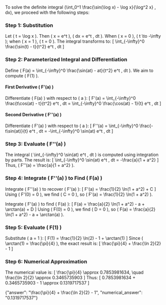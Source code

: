 

To solve the definite integral \(\int_0^1 \frac{\sin(\log x) - \log x}{\log^2 x} \, dx\), we proceed with the following steps:

### Step 1: Substitution
Let \( t = \log x \). Then \( x = e^t \), \( dx = e^t \, dt \). When \( x = 0 \), \( t \to -\infty \); when \( x = 1 \), \( t = 0 \). The integral transforms to:
\[
\int_{-\infty}^0 \frac{\sin(t) - t}{t^2} e^t \, dt
\]

### Step 2: Parameterized Integral and Differentiation
Define \( F(a) = \int_{-\infty}^0 \frac{\sin(at) - at}{t^2} e^t \, dt \). We aim to compute \( F(1) \).

#### First Derivative \( F'(a) \)
Differentiate \( F(a) \) with respect to \( a \):
\[
F'(a) = \int_{-\infty}^0 \frac{t\cos(at) - t}{t^2} e^t \, dt = \int_{-\infty}^0 \frac{\cos(at) - 1}{t} e^t \, dt
\]

#### Second Derivative \( F''(a) \)
Differentiate \( F'(a) \) with respect to \( a \):
\[
F''(a) = \int_{-\infty}^0 \frac{-t\sin(at)}{t} e^t \, dt = -\int_{-\infty}^0 \sin(at) e^t \, dt
\]

### Step 3: Evaluate \( F''(a) \)
The integral \( \int_{-\infty}^0 \sin(at) e^t \, dt \) is computed using integration by parts. The result is:
\[
\int_{-\infty}^0 \sin(at) e^t \, dt = -\frac{a}{1 + a^2}
\]
Thus, \( F''(a) = \frac{a}{1 + a^2} \).

### Step 4: Integrate \( F''(a) \) to Find \( F(a) \)
Integrate \( F''(a) \) to recover \( F'(a) \):
\[
F'(a) = \frac{1}{2} \ln(1 + a^2) + C
\]
Using \( F'(0) = 0 \), we find \( C = 0 \), so \( F'(a) = \frac{1}{2} \ln(1 + a^2) \).

Integrate \( F'(a) \) to find \( F(a) \):
\[
F(a) = \frac{a}{2} \ln(1 + a^2) - a + \arctan(a) + D
\]
Using \( F(0) = 0 \), we find \( D = 0 \), so \( F(a) = \frac{a}{2} \ln(1 + a^2) - a + \arctan(a) \).

### Step 5: Evaluate \( F(1) \)
Substitute \( a = 1 \):
\[
F(1) = \frac{1}{2} \ln(2) - 1 + \arctan(1)
\]
Since \( \arctan(1) = \frac{\pi}{4} \), the exact result is:
\[
\frac{\pi}{4} + \frac{\ln 2}{2} - 1
\]

### Step 6: Numerical Approximation
The numerical value is:
\[
\frac{\pi}{4} \approx 0.7853981634, \quad \frac{\ln 2}{2} \approx 0.3465735903
\]
Thus:
\[
0.7853981634 + 0.3465735903 - 1 \approx 0.1319717537
\]

{"answer": "\\frac{\pi}{4} + \\frac{\ln 2}{2} - 1", "numerical_answer": "0.1319717537"}